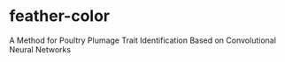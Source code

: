 # feather-color
A Method for Poultry Plumage Trait Identification Based on Convolutional Neural Networks
